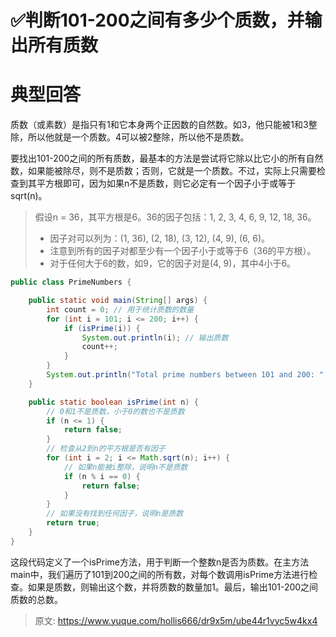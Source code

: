 # ✅判断101-200之间有多少个质数，并输出所有质数


# 典型回答

质数（或素数）是指只有1和它本身两个正因数的自然数。如3，他只能被1和3整除，所以他就是一个质数。4可以被2整除，所以他不是质数。

要找出101-200之间的所有质数，最基本的方法是尝试将它除以比它小的所有自然数，如果能被除尽，则不是质数；否则，它就是一个质数。不过，实际上只需要检查到其平方根即可，因为如果n不是质数，则它必定有一个因子小于或等于sqrt(n)。

> 假设n = 36，其平方根是6。36的因子包括：1, 2, 3, 4, 6, 9, 12, 18, 36。
> - 因子对可以列为：(1, 36), (2, 18), (3, 12), (4, 9), (6, 6)。
> - 注意到所有的因子对都至少有一个因子小于或等于6（36的平方根）。
> - 对于任何大于6的数，如9，它的因子对是(4, 9)，其中4小于6。


```java
public class PrimeNumbers {

    public static void main(String[] args) {
        int count = 0; // 用于统计质数的数量
        for (int i = 101; i <= 200; i++) {
            if (isPrime(i)) {
                System.out.println(i); // 输出质数
                count++;
            }
        }
        System.out.println("Total prime numbers between 101 and 200: " + count);
    }

    public static boolean isPrime(int n) {
        // 0和1不是质数，小于0的数也不是质数
        if (n <= 1) {
            return false;
        }
        // 检查从2到n的平方根是否有因子
        for (int i = 2; i <= Math.sqrt(n); i++) {
            // 如果n能被i整除，说明n不是质数
            if (n % i == 0) {
                return false;
            }
        }
        // 如果没有找到任何因子，说明n是质数
        return true;
    }
}
```

这段代码定义了一个isPrime方法，用于判断一个整数n是否为质数。在主方法main中，我们遍历了101到200之间的所有数，对每个数调用isPrime方法进行检查。如果是质数，则输出这个数，并将质数的数量加1。最后，输出101-200之间质数的总数。



> 原文: <https://www.yuque.com/hollis666/dr9x5m/ube44r1vyc5w4kx4>